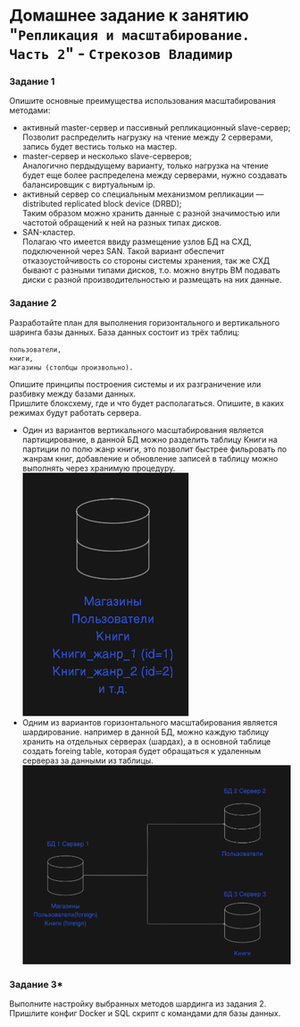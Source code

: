 # Домашнее задание к занятию "`Репликация и масштабирование. Часть 2`" - `Стрекозов Владимир`

### Задание 1
Опишите основные преимущества использования масштабирования методами:  
* активный master-сервер и пассивный репликационный slave-сервер;  
Позволит распределить нагрузку на чтение между 2 серверами, запись будет вестись только на мастер.  
* master-сервер и несколько slave-серверов;   
Аналогично пердыдущему варианту, только нагрузка на чтение будет еще более распределена между серверами, нужно создавать балансировщик с виртуальным ip.  
* активный сервер со специальным механизмом репликации — distributed replicated block device (DRBD);  
Таким образом можно хранить данные с разной значимостью или частотой обращений к ней на разных типах дисков.  
* SAN-кластер.  
  Полагаю что имеется ввиду размещение узлов БД на СХД, подключенной через SAN. Такой вариант обеспечит отказоустойчивость со стороны системы хранения, так же СХД бывают с разными типами дисков, т.о. можно внутрь ВМ подавать диски с разной производительностью и размещать на них данные.  

### Задание 2
Разработайте план для выполнения горизонтального и вертикального шаринга базы данных. База данных состоит из трёх таблиц:

```
пользователи,
книги,
магазины (столбцы произвольно).
```
Опишите принципы построения системы и их разграничение или разбивку между базами данных.  
Пришлите блоксхему, где и что будет располагаться. Опишите, в каких режимах будут работать сервера.  
- Один из вариантов вертикального масштабирования является партицирование, в данной БД можно разделить таблицу Книги на партиции по полю жанр книги, это позволит быстрее фильровать по жанрам книг, добавление и обновление записей в таблицу можно выполнять через хранимую процедуру.  
![](https://github.com/Svalker1989/Replication_and_scaling_Part2/blob/main/Z2_2.PNG)  
- Одним из вариантов горизонтального масштабирования является шардирование. например в данной БД, можно каждую таблицу хранить на отдельных серверах (шардах), а в основной таблице создать foreing table, которая будет обращаться к удаленным сервераз за данными из таблицы.  
![](https://github.com/Svalker1989/Replication_and_scaling_Part2/blob/main/Z2_1.PNG)  

### Задание 3*
Выполните настройку выбранных методов шардинга из задания 2.  
Пришлите конфиг Docker и SQL скрипт с командами для базы данных.  
